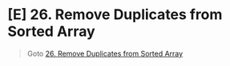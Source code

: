 # [E] 26. Remove Duplicates from Sorted Array
> Goto [26. Remove Duplicates from Sorted Array](https://leetcode.com/problems/remove-duplicates-from-sorted-array/description/)